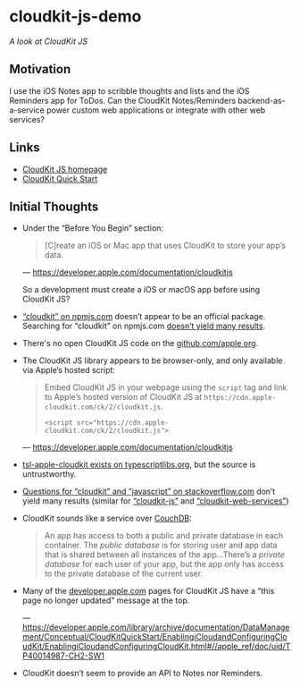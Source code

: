# cloudkit-js-demo

_A look at CloudKit JS_

## Motivation

I use the iOS Notes app to scribble thoughts and lists and the iOS Reminders app for ToDos. Can the CloudKit Notes/Reminders backend-as-a-service power custom web applications or integrate with other web services?

## Links

* [CloudKit JS homepage](https://developer.apple.com/documentation/cloudkitjs)
* [CloudKit Quick Start](https://developer.apple.com/library/archive/documentation/DataManagement/Conceptual/CloudKitQuickStart/Introduction/Introduction.html#//apple_ref/doc/uid/TP40014987)

## Initial Thoughts

* Under the “Before You Begin” section:

    > [C]reate an iOS or Mac app that uses CloudKit to store your app’s data.

    — https://developer.apple.com/documentation/cloudkitjs

    So a development must create a iOS or macOS app before using CloudKit JS?
* [“cloudkit” on npmjs.com](https://www.npmjs.com/package/cloudkit) doesn’t appear to be an official package. Searching for “cloudkit” on npmjs.com [doesn’t yield many results](https://www.npmjs.com/search?q=cloudkit).
* There's no open CloudKit JS code on the [github.com/apple org](https://github.com/apple).
* The CloudKit JS library appears to be browser-only, and only available via Apple’s hosted script:

    > Embed CloudKit JS in your webpage using the `script` tag and link to Apple’s hosted version of CloudKit JS at `https://cdn.apple-cloudkit.com/ck/2/cloudkit.js`.
    >
    > ```
    > <script src="https://cdn.apple-cloudkit.com/ck/2/cloudkit.js">
    > ```

    — https://developer.apple.com/documentation/cloudkitjs
* [tsl-apple-cloudkit exists on typescriptlibs.org](https://typescriptlibs.org/tsl-apple-cloudkit/), but the source is untrustworthy.
* [Questions for “cloudkit” and “javascript” on stackoverflow.com](https://stackoverflow.com/questions/tagged/cloudkit+javascript) don’t yield many results (similar for [“cloudkit-js”](https://stackoverflow.com/search?q=cloudkit-js) and [“cloudkit-web-services”](https://stackoverflow.com/questions/tagged/cloudkit-web-services))
* CloudKit sounds like a service over [CouchDB](http://couchdb.apache.org):

    > An app has access to both a public and private database in each container. The _public database_ is for storing user and app data that is shared between all instances of the app…There’s a _private database_ for each user of your app, but the app only has access to the private database of the current user.
* Many of the [developer.apple.com](https://developer.apple.com/documentation/) pages for CloudKit JS have a “this page no longer updated” message at the top.

    — https://developer.apple.com/library/archive/documentation/DataManagement/Conceptual/CloudKitQuickStart/EnablingiCloudandConfiguringCloudKit/EnablingiCloudandConfiguringCloudKit.html#//apple_ref/doc/uid/TP40014987-CH2-SW1
* CloudKit doesn’t seem to provide an API to Notes nor Reminders.


